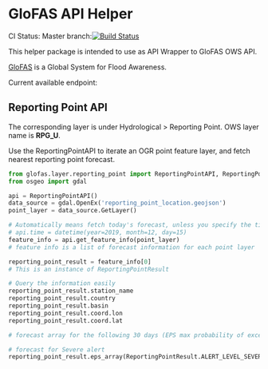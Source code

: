 # GloFAS API Helper

CI Status:
Master branch:[![Build Status](https://travis-ci.com/lucernae/glofas-api-helper.svg?branch=master)](https://travis-ci.com/lucernae/glofas-api-helper)

This helper package is intended to use as API Wrapper to GloFAS OWS API.

[GloFAS](https://www.globalfloods.eu/) is a Global System for Flood Awareness.


Current available endpoint:


## Reporting Point API

The corresponding layer is under Hydrological > Reporting Point.
OWS layer name is **RPG_U**.

Use the ReportingPointAPI to iterate an OGR point feature layer, and fetch nearest 
reporting point forecast.

```python
from glofas.layer.reporting_point import ReportingPointAPI, ReportingPointResult
from osgeo import gdal

api = ReportingPointAPI()
data_source = gdal.OpenEx('reporting_point_location.geojson')
point_layer = data_source.GetLayer()

# Automatically means fetch today's forecast, unless you specify the time slice
# api.time = datetime(year=2019, month=12, day=15)
feature_info = api.get_feature_info(point_layer)
# feature info is a list of forecast information for each point layer

reporting_point_result = feature_info[0]
# This is an instance of ReportingPointResult

# Query the information easily
reporting_point_result.station_name
reporting_point_result.country
reporting_point_result.basin
reporting_point_result.coord.lon
reporting_point_result.coord.lat

# forecast array for the following 30 days (EPS max probability of exceeding threshold)

# forecast for Severe alert
reporting_point_result.eps_array(ReportingPointResult.ALERT_LEVEL_SEVERE)

```
